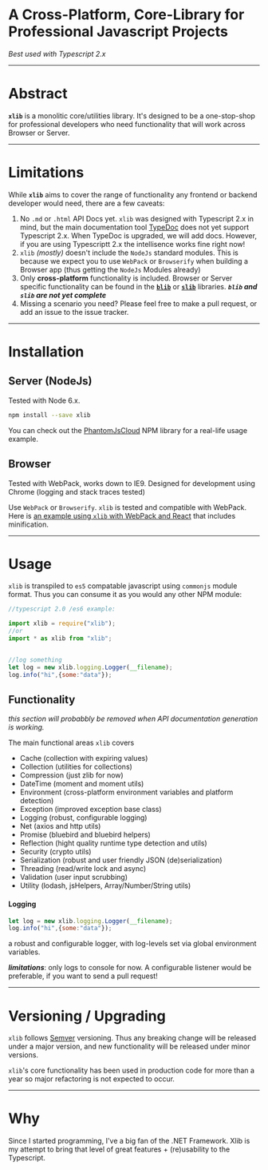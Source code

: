 # A Cross-Platform, Core-Library for Professional Javascript Projects
*Best used with Typescript 2.x*

--------
# Abstract
**```xlib```** is a monolitic core/utilities library.  It's designed to be a one-stop-shop for professional developers who need functionality that will work across Browser or Server.  

--------
# Limitations
While **```xlib```** aims to cover the range of functionality any frontend or backend developer would need, there are a few caveats: 
1) No ```.md``` or ```.html``` API Docs yet.  ```xlib``` was designed with Typescript 2.x in mind, but the main documentation tool [TypeDoc](http://typedoc.org) does not yet support Typescript 2.x.  When TypeDoc is upgraded, we will add docs.  However, if you are using Typescriptt 2.x the intellisence works fine right now!
1) ```xlib``` *(mostly)* doesn't include the ```NodeJs``` standard modules.  This is because we expect you to use ```WebPack``` or ```Browserify``` when building a Browser app (thus getting the ```NodeJs``` Modules already)
1) Only **cross-platform** functionality is included.  Browser or Server specific functionality can be found in the **[```blib```](https://www.npmjs.com/package/blib)** or **[```slib```](https://www.npmjs.com/package/slib)** libraries. ***```blib``` and ```slib``` are not yet complete***
1) Missing a scenario you need?  Please feel free to make a pull request, or add an issue to the issue tracker.

--------
# Installation

## Server (NodeJs)

Tested with Node 6.x.

```bash
npm install --save xlib
```

You can check out the [PhantomJsCloud](https://www.npmjs.com/package/phantomjscloud) NPM library for a real-life usage example.

## Browser

Tested with WebPack, works down to IE9.  Designed for development using Chrome (logging and stack traces tested)

Use ```WebPack``` or ```Browserify```.  ```xlib``` is tested and compatible with WebPack.  Here is [an example using ```xlib``` with WebPack and React](https://www.npmjs.com/package/xlib-webpack-react-test) that includes minification.

--------
# Usage

```xlib``` is transpiled to ```es5``` compatable javascript using ```commonjs``` module format.   Thus you can consume it as you would any other NPM module:

```javascript
//typescript 2.0 /es6 example:

import xlib = require("xlib");
//or
import * as xlib from "xlib";


//log something
let log = new xlib.logging.Logger(__filename);
log.info("hi",{some:"data"});

```

## Functionality
*this section will probabbly be removed when API documentation generation is working.*

The main functional areas ```xlib``` covers
- Cache (collection with expiring values)
- Collection (utilities for collections)
- Compression (just zlib for now)
- DateTime (moment and moment utils)
- Environment (cross-platform environment variables and platform detection)
- Exception (improved exception base class)
- Logging (robust, configurable logging)
- Net (axios and http utils)
- Promise (bluebird and bluebird helpers)
- Reflection (hight quality runtime type detection and utils)
- Security (crypto utils)
- Serialization (robust and user friendly JSON (de)serialization)
- Threading (read/write lock and async)
- Validation (user input scrubbing)
- Utility (lodash, jsHelpers, Array/Number/String utils)

#### Logging

```javascript
let log = new xlib.logging.Logger(__filename);
log.info("hi",{some:"data"});
```

a robust and configurable logger, with log-levels set via global environment variables.

***limitations***:  only logs to console for now.  A configurable listener would be preferable, if you want to send a pull request!


--------
# Versioning / Upgrading
```xlib``` follows [Semver](https://docs.npmjs.com/getting-started/semantic-versioning) versioning.  Thus any breaking change will be released under a major version, and new functionality will be released under minor versions.  

```xlib```'s core functionality has been used in production code for more than a year so major refactoring is not expected to occur.


--------
# Why

Since I started programming, I've a big fan of the .NET Framework.  Xlib is my attempt to bring that level of great features + (re)usability to the Typescript.  
